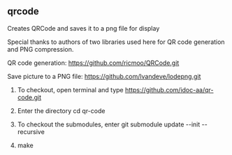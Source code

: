 qrcode
-------

Creates QRCode and saves it to a png file for display

Special thanks to authors of two libraries used here for QR code generation and PNG compression.

QR code generation:
https://github.com/ricmoo/QRCode.git

Save picture to a PNG file:
https://github.com/lvandeve/lodepng.git

1. To checkout, open terminal and type
https://github.com/idoc-aa/qr-code.git

2. Enter the directory
cd qr-code

3. To checkout the submodules, enter
git submodule update --init --recursive

4. make



